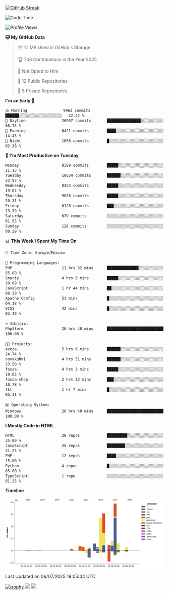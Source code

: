 [![GitHub Streak](https://github-readme-streak-stats.herokuapp.com/?user=yogik10)](https://git.io/streak-stats)
<!--START_SECTION:waka-->
![Code Time](http://img.shields.io/badge/Code%20Time-1%2C501%20hrs%2029%20mins-blue)

![Profile Views](http://img.shields.io/badge/Profile%20Views-0-blue)

**🐱 My GitHub Data** 

> 📦 1.1 MB Used in GitHub's Storage 
 > 
> 🏆 703 Contributions in the Year 2025
 > 
> 🚫 Not Opted to Hire
 > 
> 📜 12 Public Repositories 
 > 
> 🔑 5 Private Repositories 
 > 
**I'm an Early 🐤** 

```text
🌞 Morning                9963 commits        ██████░░░░░░░░░░░░░░░░░░░   22.42 % 
🌆 Daytime                26997 commits       ███████████████░░░░░░░░░░   60.75 % 
🌃 Evening                6421 commits        ████░░░░░░░░░░░░░░░░░░░░░   14.45 % 
🌙 Night                  1056 commits        █░░░░░░░░░░░░░░░░░░░░░░░░   02.38 % 
```
📅 **I'm Most Productive on Tuesday** 

```text
Monday                   9389 commits        █████░░░░░░░░░░░░░░░░░░░░   21.13 % 
Tuesday                  10634 commits       ██████░░░░░░░░░░░░░░░░░░░   23.93 % 
Wednesday                8453 commits        █████░░░░░░░░░░░░░░░░░░░░   19.02 % 
Thursday                 9026 commits        █████░░░░░░░░░░░░░░░░░░░░   20.31 % 
Friday                   6128 commits        ███░░░░░░░░░░░░░░░░░░░░░░   13.79 % 
Saturday                 679 commits         ░░░░░░░░░░░░░░░░░░░░░░░░░   01.53 % 
Sunday                   128 commits         ░░░░░░░░░░░░░░░░░░░░░░░░░   00.29 % 
```


📊 **This Week I Spent My Time On** 

```text
🕑︎ Time Zone: Europe/Moscow

💬 Programming Languages: 
PHP                      11 hrs 32 mins      ██████████████░░░░░░░░░░░   55.88 % 
Smarty                   4 hrs 9 mins        █████░░░░░░░░░░░░░░░░░░░░   20.09 % 
JavaScript               1 hr 44 mins        ██░░░░░░░░░░░░░░░░░░░░░░░   08.39 % 
Apache Config            51 mins             █░░░░░░░░░░░░░░░░░░░░░░░░   04.18 % 
SCSS                     42 mins             █░░░░░░░░░░░░░░░░░░░░░░░░   03.40 % 

🔥 Editors: 
PhpStorm                 20 hrs 40 mins      █████████████████████████   100.00 % 

🐱‍💻 Projects: 
aveza                    5 hrs 6 mins        ██████░░░░░░░░░░░░░░░░░░░   24.74 % 
novakuhni                4 hrs 51 mins       ██████░░░░░░░░░░░░░░░░░░░   23.50 % 
fossa                    4 hrs 3 mins        █████░░░░░░░░░░░░░░░░░░░░   19.65 % 
fossa-shop               2 hrs 13 mins       ███░░░░░░░░░░░░░░░░░░░░░░   10.78 % 
tkt                      1 hr 7 mins         █░░░░░░░░░░░░░░░░░░░░░░░░   05.41 % 

💻 Operating System: 
Windows                  20 hrs 40 mins      █████████████████████████   100.00 % 
```

**I Mostly Code in HTML** 

```text
HTML                     28 repos            █████████░░░░░░░░░░░░░░░░   35.00 % 
JavaScript               25 repos            ████████░░░░░░░░░░░░░░░░░   31.25 % 
PHP                      12 repos            ████░░░░░░░░░░░░░░░░░░░░░   15.00 % 
Python                   4 repos             █░░░░░░░░░░░░░░░░░░░░░░░░   05.00 % 
TypeScript               1 repo              ░░░░░░░░░░░░░░░░░░░░░░░░░   01.25 % 
```



**Timeline**

![Lines of Code chart](https://raw.githubusercontent.com/Yogik10/Yogik10/main/assets/bar_graph.png)


 Last Updated on 06/07/2025 19:05:44 UTC
<!--END_SECTION:waka-->
[![trophy](https://github-profile-trophy.vercel.app/?username=yogik10)](https://github.com/ryo-ma/github-profile-trophy)
![](https://github-profile-summary-cards.vercel.app/api/cards/profile-details?username=yogik10&theme=solarized_dark)
![](https://github-profile-summary-cards.vercel.app/api/cards/most-commit-language?username=yogik10&theme=solarized_dark)



